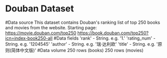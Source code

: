 # Douban Dataset
#Data source
This dataset contains Douban's ranking list of top 250 books and movies from the website.
Starting page: https://movie.douban.com/top250 https://book.douban.com/top250?icn=index-book250-all
#Data fields
'rank' - String. e.g. '1.'
'rating_num' - String. e.g. '1204545'
'author' - String. e.g. '瑞·达利欧'
'title' - String. e.g. '原则(简体中文版)'
#Data volume
250 rows (books)
250 rows (movies)
